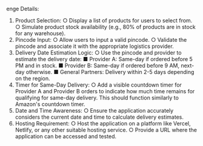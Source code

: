 enge Details:
1. Product Selection:
○ Display a list of products for users to select from.
○ Simulate product stock availability (e.g., 80% of products are in stock for any
warehouse).
2. Pincode Input:
○ Allow users to input a valid pincode.
○ Validate the pincode and associate it with the appropriate logistics provider.
3. Delivery Date Estimation Logic:
○ Use the pincode and provider to estimate the delivery date:
■ Provider A: Same-day if ordered before 5 PM and in stock.
■ Provider B: Same-day if ordered before 9 AM, next-day otherwise.
■ General Partners: Delivery within 2-5 days depending on the region.
4. Timer for Same-Day Delivery:
○ Add a visible countdown timer for Provider A and Provider B orders to
indicate how much time remains for qualifying for same-day delivery. This
should function similarly to Amazon's countdown timer.
5. Date and Time Awareness:
○ Ensure the application accurately considers the current date and time to
calculate delivery estimates.
6. Hosting Requirement:
○ Host the application on a platform like Vercel, Netlify, or any other suitable
hosting service.
○ Provide a URL where the application can be accessed and tested.
